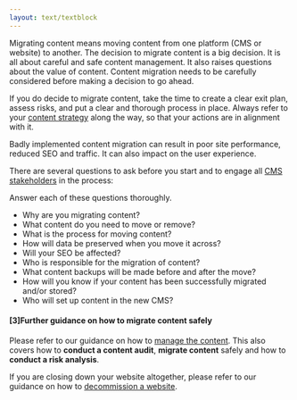 ```yaml
---
layout: text/textblock
---
```

Migrating content means moving content from one platform (CMS or website) to another. The decision to migrate content is a big decision. It is all about careful and safe content management. It also raises questions about the value of content. Content migration needs to be carefully considered before making a decision to go ahead.

If you do decide to migrate content, take the time to create a clear exit plan, assess risks, and put a clear and thorough process in place. Always refer to your [content strategy](/content-strategy/) along the way, so that your actions are in alignment with it.

Badly implemented content migration can result in poor site performance, reduced SEO and traffic. It can also impact on the user experience.

There are several questions to ask before you start and to engage all [CMS stakeholders](/content-strategy/content-management-system/cms-requirements/#cms-stakeholders) in the process: 

Answer each of these questions thoroughly.
- Why are you migrating content?
- What content do you need to move or remove? 
- What is the process for moving content?
- How will data be preserved when you move it across?
- Will your SEO be affected?
- Who is responsible for the migration of content?
- What content backups will be made before and after the move?
- How will you know if your content has been successfully migrated and/or stored?
- Who will set up content in the new CMS?

#### [3]Further guidance on how to migrate content safely
Please refer to our guidance on how to [manage the content](https://guides.service.gov.au/content-strategy/remove-content/decommission-website/#manage-the-content). This also covers how to **conduct a content audit**, **migrate content** safely and how to **conduct a risk analysis**.

If you are closing down your website altogether, please refer to our guidance on how to [decommission a website](https://guides.service.gov.au/content-strategy/remove-content/decommission-website/).

